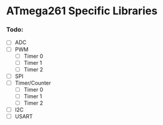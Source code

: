 # ATmega261 Specific Libraries

### Todo:

- [ ] ADC
- [ ] PWM
  - [ ] Timer 0
  - [ ] Timer 1
  - [ ] Timer 2
- [ ] SPI
- [ ] Timer/Counter
  - [ ] Timer 0
  - [ ] Timer 1
  - [ ] Timer 2
- [ ] I2C
- [ ] USART